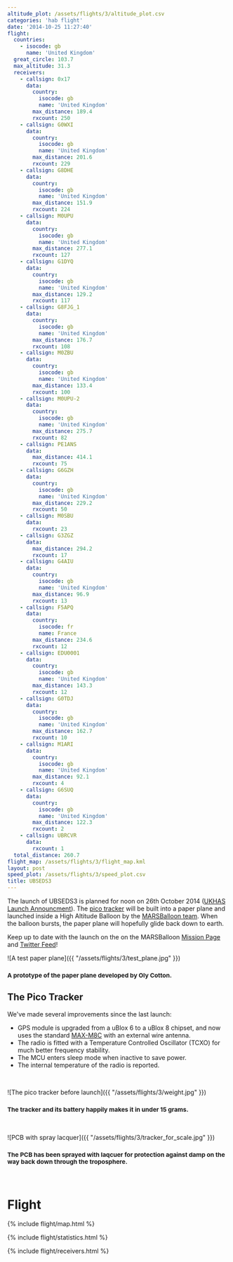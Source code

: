 ```yaml
---
altitude_plot: /assets/flights/3/altitude_plot.csv
categories: 'hab flight'
date: '2014-10-25 11:27:40'
flight:
  countries:
    - isocode: gb
      name: 'United Kingdom'
  great_circle: 103.7
  max_altitude: 31.3
  receivers:
    - callsign: 0x17
      data:
        country:
          isocode: gb
          name: 'United Kingdom'
        max_distance: 189.4
        rxcount: 250
    - callsign: G0WXI
      data:
        country:
          isocode: gb
          name: 'United Kingdom'
        max_distance: 201.6
        rxcount: 229
    - callsign: G8DHE
      data:
        country:
          isocode: gb
          name: 'United Kingdom'
        max_distance: 151.9
        rxcount: 224
    - callsign: M0UPU
      data:
        country:
          isocode: gb
          name: 'United Kingdom'
        max_distance: 277.1
        rxcount: 127
    - callsign: G1DYQ
      data:
        country:
          isocode: gb
          name: 'United Kingdom'
        max_distance: 129.2
        rxcount: 117
    - callsign: G8FJG_1
      data:
        country:
          isocode: gb
          name: 'United Kingdom'
        max_distance: 176.7
        rxcount: 108
    - callsign: M0ZBU
      data:
        country:
          isocode: gb
          name: 'United Kingdom'
        max_distance: 133.4
        rxcount: 100
    - callsign: M0UPU-2
      data:
        country:
          isocode: gb
          name: 'United Kingdom'
        max_distance: 275.7
        rxcount: 82
    - callsign: PE1ANS
      data:
        max_distance: 414.1
        rxcount: 75
    - callsign: G6GZH
      data:
        country:
          isocode: gb
          name: 'United Kingdom'
        max_distance: 229.2
        rxcount: 50
    - callsign: M0SBU
      data:
        rxcount: 23
    - callsign: G3ZGZ
      data:
        max_distance: 294.2
        rxcount: 17
    - callsign: G4AIU
      data:
        country:
          isocode: gb
          name: 'United Kingdom'
        max_distance: 96.9
        rxcount: 13
    - callsign: F5APQ
      data:
        country:
          isocode: fr
          name: France
        max_distance: 234.6
        rxcount: 12
    - callsign: EDU0001
      data:
        country:
          isocode: gb
          name: 'United Kingdom'
        max_distance: 143.3
        rxcount: 12
    - callsign: G0TDJ
      data:
        country:
          isocode: gb
          name: 'United Kingdom'
        max_distance: 162.7
        rxcount: 10
    - callsign: M1ARI
      data:
        country:
          isocode: gb
          name: 'United Kingdom'
        max_distance: 92.1
        rxcount: 4
    - callsign: G6SUQ
      data:
        country:
          isocode: gb
          name: 'United Kingdom'
        max_distance: 122.3
        rxcount: 2
    - callsign: UBRCVR
      data:
        rxcount: 1
  total_distance: 260.7
flight_map: /assets/flights/3/flight_map.kml
layout: post
speed_plot: /assets/flights/3/speed_plot.csv
title: UBSEDS3
---
```


The launch of UBSEDS3 is planned for noon on 26th October 2014 ([UKHAS Launch Announcment](https://groups.google.com/d/msg/ukhas/Tzg2VEQuJ9w/LoL_P7tkEE0J)). The  [pico tracker](/pico-tracker/balloon/2014/08/01/pico-tracker.html) will be built into a paper plane and launched inside a High Altitude Balloon by the [MARSBalloon team](http://marsballoon.com/). When the balloon bursts, the paper plane will hopefully glide back down to earth.

Keep up to date with the launch on the on the MARSBalloon [Mission Page](http://marsballoon.com/elysium-2/) and [Twitter Feed](https://twitter.com/marsballoon)!

<!--more-->

![A test paper plane]({{ "/assets/flights/3/test_plane.jpg" }})

### <small>A prototype of the paper plane developed by Oly Cotton.</small>

## The Pico Tracker

We've made several improvements since the last launch:

* GPS module is upgraded from a uBlox 6 to a uBlox 8 chipset, and now uses the standard [MAX-M8C](http://www.u-blox.com/en/gps-modules/pvt-modules/max-m8-series-concurrent-gnss-modules.html) with an external wire antenna.
* The radio is fitted with a Temperature Controlled Oscillator (TCXO) for much better frequency stability.
* The MCU enters sleep mode when inactive to save power.
* The internal temperature of the radio is reported.

<br/>

![The pico tracker before launch]({{ "/assets/flights/3/weight.jpg" }})

### <small>The tracker and its battery happily makes it in under 15 grams.</small>

<br/>

![PCB with spray lacquer]({{ "/assets/flights/3/tracker_for_scale.jpg" }})

### <small>The PCB has been sprayed with laqcuer for protection against damp on the way back down through the troposphere.</small>

<br/>

# Flight

{% include flight/map.html %}

{% include flight/statistics.html %}

{% include flight/receivers.html %}
